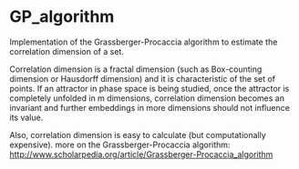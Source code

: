 # GP_algorithm
Implementation of the Grassberger-Procaccia algorithm to estimate the correlation dimension of a set.

Correlation dimension is a fractal dimension (such as Box-counting dimension or Hausdorff dimension) and it is characteristic of the set of points. If an attractor in phase space is being studied, once the attractor is completely unfolded in m dimensions, correlation dimension becomes an invariant and further embeddings in more dimensions should not influence its value.

Also, correlation dimension is easy to calculate (but computationally expensive).
more on the Grassberger-Procaccia algorithm: http://www.scholarpedia.org/article/Grassberger-Procaccia_algorithm
